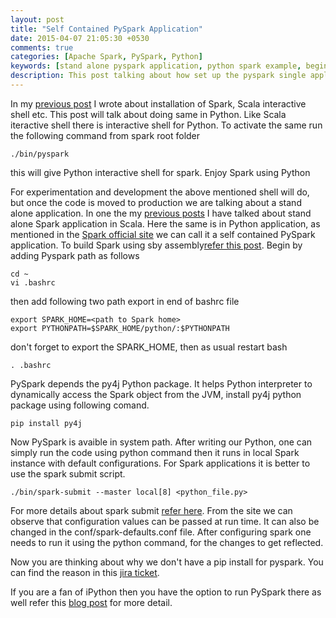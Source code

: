 ```yaml
---
layout: post
title: "Self Contained PySpark Application"
date: 2015-04-07 21:05:30 +0530
comments: true
categories: [Apache Spark, PySpark, Python]
keywords: [stand alone pyspark application, python spark example, beginners guide to pyspark, pyspark spark example, apllications in pyspark]
description: This post talking about how set up the pyspark single application  
---
```

In my [previous post](/blog/2014/10/31/install-apache-spark-on-ubuntu-14-dot-04/) I wrote about installation of Spark, Scala interactive shell etc. This post will talk about doing same in Python. Like Scala iteractive shell there is interactive shell for Python. To activate the same run the following command from spark root folder 
```
./bin/pyspark
```  
this will give Python interactive shell for spark. Enjoy Spark using Python

For experimentation and development the above mentioned shell will do, but once the code is moved to production we are talking about a stand alone application. In one the my [previous posts](/blog/2014/04/01/a-standalone-spark-application-in-scala/) I have talked about stand alone Spark application in Scala. Here the same is in Python application, as mentioned in the [Spark official site](https://spark.apache.org/docs/latest/quick-start.html#self-contained-applications) we can call it a self contained PySpark application. To build Spark using sby assembly[refer this post](/blog/2014/10/31/install-apache-spark-on-ubuntu-14-dot-04/). Begin by adding Pyspark path as follows
```
cd ~
vi .bashrc
```
then add following two path export in end of bashrc file 
```
export SPARK_HOME=<path to Spark home>
export PYTHONPATH=$SPARK_HOME/python/:$PYTHONPATH
```
don't forget to export the SPARK_HOME, then as usual restart bash
```
. .bashrc
```
PySpark depends the py4j Python package. It helps Python interpreter to dynamically access the Spark object from the JVM, install py4j python package using following comand.    
```
pip install py4j
```
Now PySpark is avaible in system path. After writing our Python, one can simply run the code using python command then it runs in local Spark instance with default configurations. For Spark applications it is better to use the spark submit script. 
```
./bin/spark-submit --master local[8] <python_file.py>
``` 
For more details about spark submit [refer here](https://spark.apache.org/docs/latest/configuration.html). From the site we can observe that configuration values can be passed at run time. It can also be changed in the conf/spark-defaults.conf file. After configuring spark one needs to run it using the python command, for the changes to get reflected.   

Now you are thinking about why we don't have a pip install for pyspark. You can find the reason in this [jira ticket](https://issues.apache.org/jira/browse/SPARK-1267).   

If you are a fan of iPython then you have the option to run PySpark there as well refer this [blog post](http://blog.cloudera.com/blog/2014/08/how-to-use-ipython-notebook-with-apache-spark/) for more detail.    

